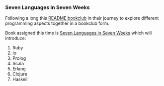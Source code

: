 ### Seven Languages in Seven Weeks

Following a long this [README bookclub](https://www.youtube.com/watch?v=crk0t5j3icg) in their journey
to explore different programming aspects together in a bookclub form.

Book assigned this time is [Seven Languages in Seven Weeks](https://pragprog.com/titles/btlang/seven-languages-in-seven-weeks/)
which will introduce:

1. Ruby
2. Io
3. Prolog
4. Scala
5. Erlang
6. Clojure
7. Haskell
